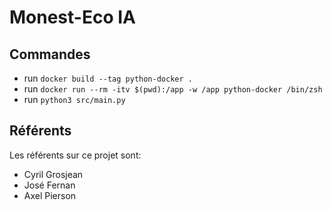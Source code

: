 # Monest-Eco IA

## Commandes  
- run `docker build --tag python-docker .`
- run `docker run --rm -itv $(pwd):/app -w /app python-docker /bin/zsh`
- run `python3 src/main.py`

## Référents  
Les référents sur ce projet sont:
- Cyril Grosjean
- José Fernan
- Axel Pierson